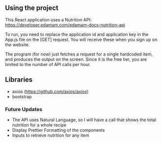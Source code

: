 ## Using the project

This React application uses a Nutrition API: https://developer.edamam.com/edamam-docs-nutrition-api

To run, you need to replace the application id and application key in the App.js file on the [GET] request. You will receive these when you sign up on the website.

The program (for now) just fetches a request for a single hardcoded item, and produces the output on the screen. Since it is the free tier, you are limited to the number of API calls per hour.

## Libraries

- axios (https://github.com/axios/axios)
- bootstrap

### Future Updates

- The API uses Natural Language, so I will have a call that shows the total nutrition for a whole recipe
- Display Prettier Formatting of the components
- Inputs to retrieve nutrition for any item
